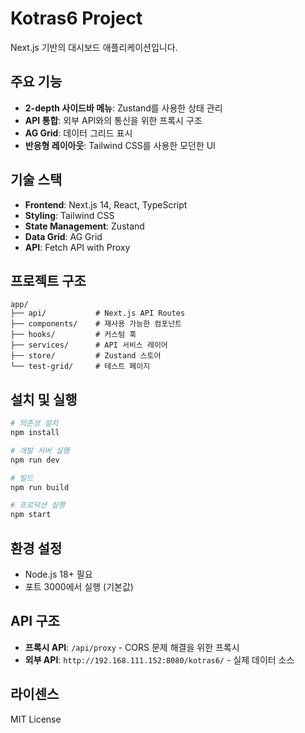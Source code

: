 # Kotras6 Project

Next.js 기반의 대시보드 애플리케이션입니다.

## 주요 기능

- **2-depth 사이드바 메뉴**: Zustand를 사용한 상태 관리
- **API 통합**: 외부 API와의 통신을 위한 프록시 구조
- **AG Grid**: 데이터 그리드 표시
- **반응형 레이아웃**: Tailwind CSS를 사용한 모던한 UI

## 기술 스택

- **Frontend**: Next.js 14, React, TypeScript
- **Styling**: Tailwind CSS
- **State Management**: Zustand
- **Data Grid**: AG Grid
- **API**: Fetch API with Proxy

## 프로젝트 구조

```
app/
├── api/           # Next.js API Routes
├── components/    # 재사용 가능한 컴포넌트
├── hooks/         # 커스텀 훅
├── services/      # API 서비스 레이어
├── store/         # Zustand 스토어
└── test-grid/     # 테스트 페이지
```

## 설치 및 실행

```bash
# 의존성 설치
npm install

# 개발 서버 실행
npm run dev

# 빌드
npm run build

# 프로덕션 실행
npm start
```

## 환경 설정

- Node.js 18+ 필요
- 포트 3000에서 실행 (기본값)

## API 구조

- **프록시 API**: `/api/proxy` - CORS 문제 해결을 위한 프록시
- **외부 API**: `http://192.168.111.152:8080/kotras6/` - 실제 데이터 소스

## 라이센스

MIT License
